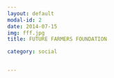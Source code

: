 ```yaml
---
layout: default
modal-id: 2
date: 2014-07-15
img: fff.jpg
title: FUTURE FARMERS FOUNDATION

category: social


---
```

